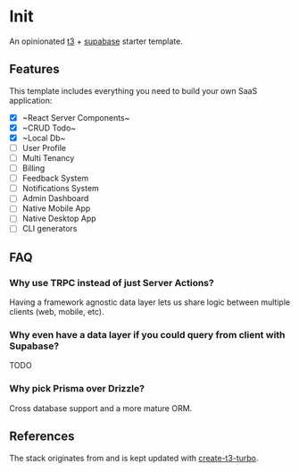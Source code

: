 # Init

An opinionated [t3](https://create.t3.gg/) + [supabase](https://supabase.com/) starter template.

## Features

This template includes everything you need to build your own SaaS application:

- [x] ~React Server Components~
- [x] ~CRUD Todo~
- [x] ~Local Db~
- [ ] User Profile
- [ ] Multi Tenancy
- [ ] Billing
- [ ] Feedback System
- [ ] Notifications System
- [ ] Admin Dashboard
- [ ] Native Mobile App
- [ ] Native Desktop App
- [ ] CLI generators

## FAQ

### Why use TRPC instead of just Server Actions?

Having a framework agnostic data layer lets us share logic between multiple clients (web, mobile, etc).

### Why even have a data layer if you could query from client with Supabase?

TODO

### Why pick Prisma over Drizzle?

Cross database support and a more mature ORM.

## References

The stack originates from and is kept updated with [create-t3-turbo](https://github.com/t3-oss/create-t3-turbo).
